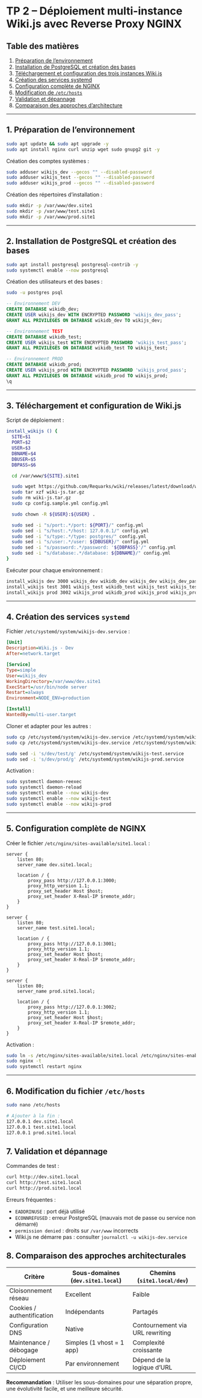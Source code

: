 # TP 2 – Déploiement multi-instance Wiki.js avec Reverse Proxy NGINX

## Table des matières

1. [Préparation de l’environnement](#1-preparation)
2. [Installation de PostgreSQL et création des bases](#2-postgresql)
3. [Téléchargement et configuration des trois instances Wiki.js](#3-wikijs)
4. [Création des services systemd](#4-systemd)
5. [Configuration complète de NGINX](#5-nginx)
6. [Modification de `/etc/hosts`](#6-hosts)
7. [Validation et dépannage](#7-validation)
8. [Comparaison des approches d’architecture](#8-analyse)

---

## 1. Préparation de l’environnement <a id="1-preparation"></a>

```bash
sudo apt update && sudo apt upgrade -y
sudo apt install nginx curl unzip wget sudo gnupg2 git -y
```

Création des comptes systèmes :

```bash
sudo adduser wikijs_dev --gecos "" --disabled-password
sudo adduser wikijs_test --gecos "" --disabled-password
sudo adduser wikijs_prod --gecos "" --disabled-password
```

Création des répertoires d’installation :

```bash
sudo mkdir -p /var/www/dev.site1
sudo mkdir -p /var/www/test.site1
sudo mkdir -p /var/www/prod.site1
```

---

## 2. Installation de PostgreSQL et création des bases <a id="2-postgresql"></a>

```bash
sudo apt install postgresql postgresql-contrib -y
sudo systemctl enable --now postgresql
```

Création des utilisateurs et des bases :

```bash
sudo -u postgres psql
```

```sql
-- Environnement DEV
CREATE DATABASE wikidb_dev;
CREATE USER wikijs_dev WITH ENCRYPTED PASSWORD 'wikijs_dev_pass';
GRANT ALL PRIVILEGES ON DATABASE wikidb_dev TO wikijs_dev;

-- Environnement TEST
CREATE DATABASE wikidb_test;
CREATE USER wikijs_test WITH ENCRYPTED PASSWORD 'wikijs_test_pass';
GRANT ALL PRIVILEGES ON DATABASE wikidb_test TO wikijs_test;

-- Environnement PROD
CREATE DATABASE wikidb_prod;
CREATE USER wikijs_prod WITH ENCRYPTED PASSWORD 'wikijs_prod_pass';
GRANT ALL PRIVILEGES ON DATABASE wikidb_prod TO wikijs_prod;
\q
```

---

## 3. Téléchargement et configuration de Wiki.js <a id="3-wikijs"></a>

Script de déploiement :

```bash
install_wikijs () {
  SITE=$1
  PORT=$2
  USER=$3
  DBNAME=$4
  DBUSER=$5
  DBPASS=$6

  cd /var/www/${SITE}.site1

  sudo wget https://github.com/Requarks/wiki/releases/latest/download/wiki-js.tar.gz
  sudo tar xzf wiki-js.tar.gz
  sudo rm wiki-js.tar.gz
  sudo cp config.sample.yml config.yml

  sudo chown -R ${USER}:${USER} .

  sudo sed -i "s/port:.*/port: ${PORT}/" config.yml
  sudo sed -i "s/host:.*/host: 127.0.0.1/" config.yml
  sudo sed -i "s/type:.*/type: postgres/" config.yml
  sudo sed -i "s/user:.*/user: ${DBUSER}/" config.yml
  sudo sed -i "s/password:.*/password: '${DBPASS}'/" config.yml
  sudo sed -i "s/database:.*/database: ${DBNAME}/" config.yml
}
```

Exécuter pour chaque environnement :

```bash
install_wikijs dev 3000 wikijs_dev wikidb_dev wikijs_dev wikijs_dev_pass
install_wikijs test 3001 wikijs_test wikidb_test wikijs_test wikijs_test_pass
install_wikijs prod 3002 wikijs_prod wikidb_prod wikijs_prod wikijs_prod_pass
```

---

## 4. Création des services `systemd` <a id="4-systemd"></a>

Fichier `/etc/systemd/system/wikijs-dev.service` :

```ini
[Unit]
Description=Wiki.js - Dev
After=network.target

[Service]
Type=simple
User=wikijs_dev
WorkingDirectory=/var/www/dev.site1
ExecStart=/usr/bin/node server
Restart=always
Environment=NODE_ENV=production

[Install]
WantedBy=multi-user.target
```

Cloner et adapter pour les autres :

```bash
sudo cp /etc/systemd/system/wikijs-dev.service /etc/systemd/system/wikijs-test.service
sudo cp /etc/systemd/system/wikijs-dev.service /etc/systemd/system/wikijs-prod.service

sudo sed -i 's/dev/test/g' /etc/systemd/system/wikijs-test.service
sudo sed -i 's/dev/prod/g' /etc/systemd/system/wikijs-prod.service
```

Activation :

```bash
sudo systemctl daemon-reexec
sudo systemctl daemon-reload
sudo systemctl enable --now wikijs-dev
sudo systemctl enable --now wikijs-test
sudo systemctl enable --now wikijs-prod
```

---

## 5. Configuration complète de NGINX <a id="5-nginx"></a>

Créer le fichier `/etc/nginx/sites-available/site1.local` :

```nginx
server {
    listen 80;
    server_name dev.site1.local;

    location / {
        proxy_pass http://127.0.0.1:3000;
        proxy_http_version 1.1;
        proxy_set_header Host $host;
        proxy_set_header X-Real-IP $remote_addr;
    }
}

server {
    listen 80;
    server_name test.site1.local;

    location / {
        proxy_pass http://127.0.0.1:3001;
        proxy_http_version 1.1;
        proxy_set_header Host $host;
        proxy_set_header X-Real-IP $remote_addr;
    }
}

server {
    listen 80;
    server_name prod.site1.local;

    location / {
        proxy_pass http://127.0.0.1:3002;
        proxy_http_version 1.1;
        proxy_set_header Host $host;
        proxy_set_header X-Real-IP $remote_addr;
    }
}
```

Activation :

```bash
sudo ln -s /etc/nginx/sites-available/site1.local /etc/nginx/sites-enabled/
sudo nginx -t
sudo systemctl restart nginx
```

---

## 6. Modification du fichier `/etc/hosts` <a id="6-hosts"></a>

```bash
sudo nano /etc/hosts

# Ajouter à la fin :
127.0.0.1 dev.site1.local
127.0.0.1 test.site1.local
127.0.0.1 prod.site1.local
```



## 7. Validation et dépannage <a id="7-validation"></a>

Commandes de test :

```bash
curl http://dev.site1.local
curl http://test.site1.local
curl http://prod.site1.local
```

Erreurs fréquentes :

* `EADDRINUSE` : port déjà utilisé
* `ECONNREFUSED` : erreur PostgreSQL (mauvais mot de passe ou service non démarré)
* `permission denied` : droits sur `/var/www` incorrects
* Wiki.js ne démarre pas : consulter `journalctl -u wikijs-dev.service`



## 8. Comparaison des approches architecturales <a id="8-analyse"></a>

| Critère                    | Sous-domaines (`dev.site1.local`) | Chemins (`site1.local/dev`)     |
| -------------------------- | --------------------------------- | ------------------------------- |
| Cloisonnement réseau       | Excellent                         | Faible                          |
| Cookies / authentification | Indépendants                      | Partagés                        |
| Configuration DNS          | Native                            | Contournement via URL rewriting |
| Maintenance / débogage     | Simples (1 vhost = 1 app)         | Complexité croissante           |
| Déploiement CI/CD          | Par environnement                 | Dépend de la logique d’URL      |

**Recommandation** : Utiliser les sous-domaines pour une séparation propre, une évolutivité facile, et une meilleure sécurité.


